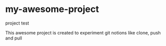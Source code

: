 # my-awesome-project
project test

This awesome project is created to experiment git notions like clone, push and pull
